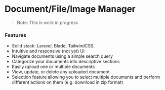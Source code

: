# Document/File/Image Manager

> Note: This is work in progress

### Features

* Solid stack: Laravel, Blade, TailwindCSS. 
* Intuitive and responsive (not yet) UI
* Navigate documents using a simple search query
* Categorize your documents into descriptive sections 
* Easily upload one or multiple documents
* View, update, or delete any uploaded document 
* Selection feature allowing you to select multiple documents and perform different actions on them (e.g. download in zip format)
